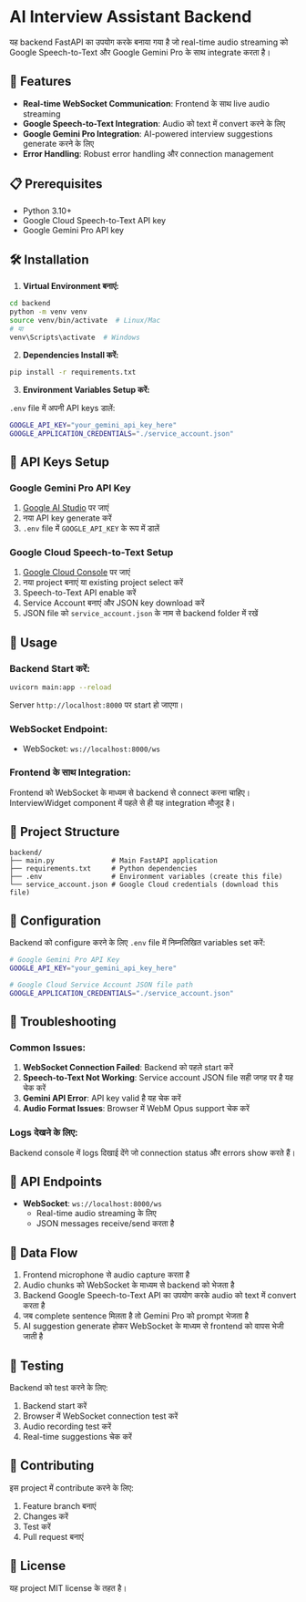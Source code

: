 # AI Interview Assistant Backend

यह backend FastAPI का उपयोग करके बनाया गया है जो real-time audio streaming को Google Speech-to-Text और Google Gemini Pro के साथ integrate करता है।

## 🚀 Features

- **Real-time WebSocket Communication**: Frontend के साथ live audio streaming
- **Google Speech-to-Text Integration**: Audio को text में convert करने के लिए
- **Google Gemini Pro Integration**: AI-powered interview suggestions generate करने के लिए
- **Error Handling**: Robust error handling और connection management

## 📋 Prerequisites

- Python 3.10+
- Google Cloud Speech-to-Text API key
- Google Gemini Pro API key

## 🛠️ Installation

1. **Virtual Environment बनाएं:**
```bash
cd backend
python -m venv venv
source venv/bin/activate  # Linux/Mac
# या
venv\Scripts\activate  # Windows
```

2. **Dependencies Install करें:**
```bash
pip install -r requirements.txt
```

3. **Environment Variables Setup करें:**

`.env` file में अपनी API keys डालें:
```bash
GOOGLE_API_KEY="your_gemini_api_key_here"
GOOGLE_APPLICATION_CREDENTIALS="./service_account.json"
```

## 🔑 API Keys Setup

### Google Gemini Pro API Key
1. [Google AI Studio](https://makersuite.google.com/app/apikey) पर जाएं
2. नया API key generate करें
3. `.env` file में `GOOGLE_API_KEY` के रूप में डालें

### Google Cloud Speech-to-Text Setup
1. [Google Cloud Console](https://console.cloud.google.com/) पर जाएं
2. नया project बनाएं या existing project select करें
3. Speech-to-Text API enable करें
4. Service Account बनाएं और JSON key download करें
5. JSON file को `service_account.json` के नाम से backend folder में रखें

## 🎯 Usage

### Backend Start करें:
```bash
uvicorn main:app --reload
```

Server `http://localhost:8000` पर start हो जाएगा।

### WebSocket Endpoint:
- WebSocket: `ws://localhost:8000/ws`

### Frontend के साथ Integration:
Frontend को WebSocket के माध्यम से backend से connect करना चाहिए। InterviewWidget component में पहले से ही यह integration मौजूद है।

## 📁 Project Structure

```
backend/
├── main.py              # Main FastAPI application
├── requirements.txt     # Python dependencies
├── .env                 # Environment variables (create this file)
└── service_account.json # Google Cloud credentials (download this file)
```

## 🔧 Configuration

Backend को configure करने के लिए `.env` file में निम्नलिखित variables set करें:

```bash
# Google Gemini Pro API Key
GOOGLE_API_KEY="your_gemini_api_key_here"

# Google Cloud Service Account JSON file path
GOOGLE_APPLICATION_CREDENTIALS="./service_account.json"
```

## 🚨 Troubleshooting

### Common Issues:

1. **WebSocket Connection Failed**: Backend को पहले start करें
2. **Speech-to-Text Not Working**: Service account JSON file सही जगह पर है यह चेक करें
3. **Gemini API Error**: API key valid है यह चेक करें
4. **Audio Format Issues**: Browser में WebM Opus support चेक करें

### Logs देखने के लिए:
Backend console में logs दिखाई देंगे जो connection status और errors show करते हैं।

## 📝 API Endpoints

- **WebSocket**: `ws://localhost:8000/ws`
  - Real-time audio streaming के लिए
  - JSON messages receive/send करता है

## 🔄 Data Flow

1. Frontend microphone से audio capture करता है
2. Audio chunks को WebSocket के माध्यम से backend को भेजता है
3. Backend Google Speech-to-Text API का उपयोग करके audio को text में convert करता है
4. जब complete sentence मिलता है तो Gemini Pro को prompt भेजता है
5. AI suggestion generate होकर WebSocket के माध्यम से frontend को वापस भेजी जाती है

## 🧪 Testing

Backend को test करने के लिए:

1. Backend start करें
2. Browser में WebSocket connection test करें
3. Audio recording test करें
4. Real-time suggestions चेक करें

## 🤝 Contributing

इस project में contribute करने के लिए:

1. Feature branch बनाएं
2. Changes करें
3. Test करें
4. Pull request बनाएं

## 📄 License

यह project MIT license के तहत है।
